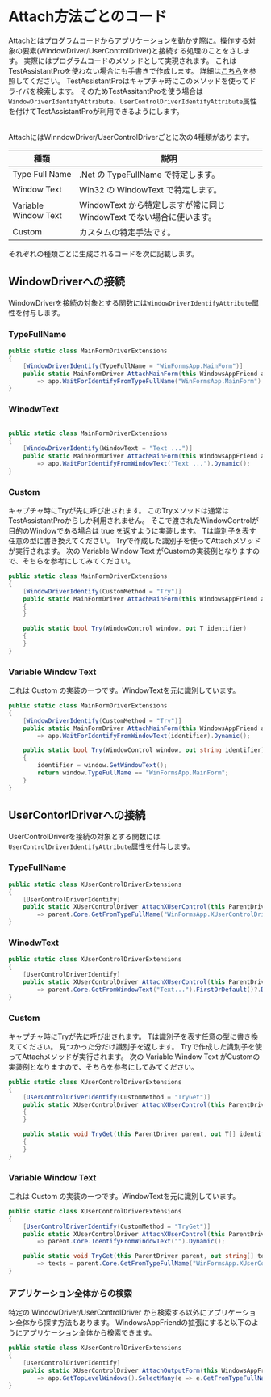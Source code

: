 # Attach方法ごとのコード

Attachとはプログラムコードからアプリケーションを動かす際に。操作する対象の要素(WindowDriver/UserControlDriver)と接続する処理のことをさします。 実際にはプログラムコードのメソッドとして実現されます。
これはTestAssistantProを使わない場合にも手書きで作成します。
詳細は[こちら](https://github.com/Codeer-Software/Friendly/blob/master/TestAutomationDesign.jp.md#attach)を参照してください。
TestAssistantProはキャプチャ時にこのメソッドを使ってドライバを検索します。
そのためTestAssitantProを使う場合は`WindowDriverIdentifyAttribute`、`UserControlDriverIdentifyAttribute`属性を付けてTestAssistantProが利用できるようにします。

<br>
AttachにはWinndowDriver/UserControlDriverごとに次の4種類があります。

| 種類 | 説明 |
|-----|-----|
| Type Full Name | .Net の TypeFullName で特定します。 |
| Window Text | Win32 の WindowText で特定します。 |
| Variable Window Text | WindowText から特定しますが常に同じ WindowText でない場合に使います。 |
| Custom | カスタムの特定手法です。 |

それぞれの種類ごとに生成されるコードを次に記載します。

## WindowDriverへの接続

WindowDriverを接続の対象とする関数には`WindowDriverIdentifyAttribute`属性を付与します。

### TypeFullName

```cs
public static class MainFormDriverExtensions
{
    [WindowDriverIdentify(TypeFullName = "WinFormsApp.MainForm")]
    public static MainFormDriver AttachMainForm(this WindowsAppFriend app)
        => app.WaitForIdentifyFromTypeFullName("WinFormsApp.MainForm").Dynamic();
}
```
### WinodwText

```cs
    
public static class MainFormDriverExtensions
{
    [WindowDriverIdentify(WindowText = "Text ...")]
    public static MainFormDriver AttachMainForm(this WindowsAppFriend app)
        => app.WaitForIdentifyFromWindowText("Text ...").Dynamic();
}
```
### Custom

キャプチャ時にTryが先に呼び出されます。
このTryメソッドは通常はTestAssistantProからしか利用されません。
そこで渡されたWindowControlが目的のWindowである場合は true を返すように実装します。
Tは識別子を表す任意の型に書き換えてください。
Tryで作成した識別子を使ってAttachメソッドが実行されます。
次の Variable Window Text がCustomの実装例となりますので、そちらを参考にしてみてください。
```cs
public static class MainFormDriverExtensions
{
    [WindowDriverIdentify(CustomMethod = "Try")]
    public static MainFormDriver AttachMainForm(this WindowsAppFriend app, T identifier)
    {
    }

    public static bool Try(WindowControl window, out T identifier)
    {
    }
}
```

### Variable Window Text

これは Custom の実装の一つです。WindowTextを元に識別しています。
```cs
public static class MainFormDriverExtensions
{
    [WindowDriverIdentify(CustomMethod = "Try")]
    public static MainFormDriver AttachMainForm(this WindowsAppFriend app, string identifier)
        => app.WaitForIdentifyFromWindowText(identifier).Dynamic();

    public static bool Try(WindowControl window, out string identifier)
    {
        identifier = window.GetWindowText();
        return window.TypeFullName == "WinFormsApp.MainForm";
    }
}
```

## UserContorlDriverへの接続

UserControlDriverを接続の対象とする関数には`UserControlDriverIdentifyAttribute`属性を付与します。

### TypeFullName

```cs
public static class XUserControlDriverExtensions
{
    [UserControlDriverIdentify]
    public static XUserControlDriver AttachXUserControl(this ParentDriver parent)
        => parent.Core.GetFromTypeFullName("WinFormsApp.XUserControlDriver").FirstOrDefault()?.Dynamic();
}
```

### WinodwText

```cs
public static class XUserControlDriverExtensions
{
    [UserControlDriverIdentify]
    public static XUserControlDriver AttachXUserControl(this ParentDriver parent)
        => parent.Core.GetFromWindowText("Text...").FirstOrDefault()?.Dynamic();
}
```

### Custom

キャプチャ時にTryが先に呼び出されます。
Tは識別子を表す任意の型に書き換えてください。
見つかった分だけ識別子を返します。
Tryで作成した識別子を使ってAttachメソッドが実行されます。
次の Variable Window Text がCustomの実装例となりますので、そちらを参考にしてみてください。
```cs
public static class XUserControlDriverExtensions
{
    [UserControlDriverIdentify(CustomMethod = "TryGet")]
    public static XUserControlDriver AttachXUserControl(this ParentDriver parent, T identifier)
    {
    }

    public static void TryGet(this ParentDriver parent, out T[] identifier)
    {
    }
}
```

### Variable Window Text

これは Custom の実装の一つです。WindowTextを元に識別しています。

```cs
public static class XUserControlDriverExtensions
{
    [UserControlDriverIdentify(CustomMethod = "TryGet")]
    public static XUserControlDriver AttachXUserControl(this ParentDriver parent, string text)
        => parent.Core.IdentifyFromWindowText("").Dynamic();

    public static void TryGet(this ParentDriver parent, out string[] texts)
        => texts = parent.Core.GetFromTypeFullName("WinFormsApp.XUserControlDriver").Select(e => (string)e.Dynamic().Text).ToArray();
}
```

### アプリケーション全体からの検索

特定の WindowDriver/UserControlDriver から検索する以外にアプリケーション全体から探す方法もあります。
WindowsAppFriendの拡張にすると以下のようにアプリケーション全体から検索できます。

```cs
public static class XUserControlDriverExtensions
{
    [UserControlDriverIdentify]
    public static XUserControlDriver AttachOutputForm(this WindowsAppFriend app)
        => app.GetTopLevelWindows().SelectMany(e => e.GetFromTypeFullName("WinFormsApp.XUserControlDriver")).FirstOrDefault()?.Dynamic();
}
```
